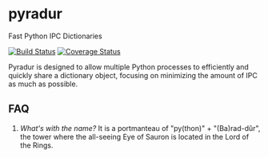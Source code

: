# pyradur
Fast Python IPC Dictionaries

[![Build Status](https://travis-ci.org/JPEWdev/pyradur.svg?branch=master)](https://travis-ci.org/JPEWdev/pyradur)
[![Coverage Status](https://coveralls.io/repos/github/JPEWdev/pyradur/badge.svg?branch=master)](https://coveralls.io/github/JPEWdev/pyradur?branch=master)

Pyradur is designed to allow multiple Python processes to efficiently and
quickly share a dictionary object, focusing on minimizing the amount of IPC as
much as possible.

## FAQ
1. *What's with the name?* It is a portmanteau of "py(thon)" + "(Ba)rad-dûr",
   the tower where the all-seeing Eye of Sauron is located in the Lord of the
   Rings.
